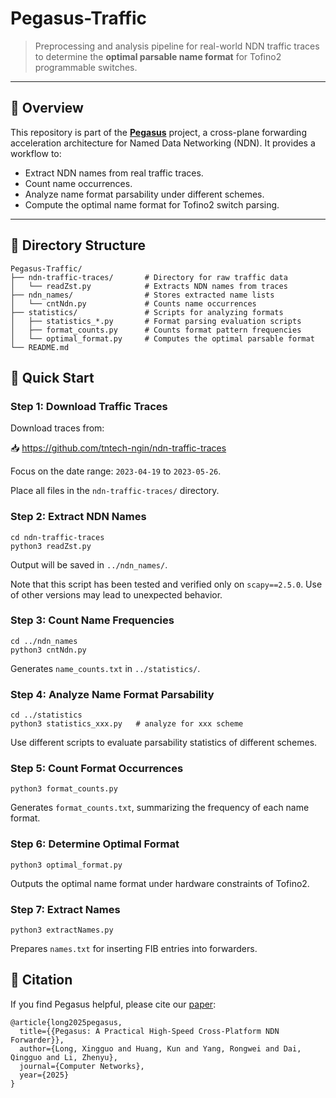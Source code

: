 # Pegasus-Traffic

> Preprocessing and analysis pipeline for real-world NDN traffic traces to determine the **optimal parsable name format** for Tofino2 programmable switches.

---

## 📌 Overview

This repository is part of the [**Pegasus**](https://github.com/NDN-PEGASUS) project, a cross-plane forwarding acceleration architecture for Named Data Networking (NDN). It provides a workflow to:

- Extract NDN names from real traffic traces.
- Count name occurrences.
- Analyze name format parsability under different schemes.
- Compute the optimal name format for Tofino2 switch parsing.

---

## 📁 Directory Structure
```
Pegasus-Traffic/
├── ndn-traffic-traces/       # Directory for raw traffic data
│   └── readZst.py            # Extracts NDN names from traces
├── ndn_names/                # Stores extracted name lists
│   └── cntNdn.py             # Counts name occurrences
├── statistics/               # Scripts for analyzing formats
│   ├── statistics_*.py       # Format parsing evaluation scripts
│   ├── format_counts.py      # Counts format pattern frequencies
│   └── optimal_format.py     # Computes the optimal parsable format
└── README.md
```

## 🚀 Quick Start

### Step 1: Download Traffic Traces

Download traces from:

📥 https://github.com/tntech-ngin/ndn-traffic-traces

Focus on the date range: `2023-04-19` to `2023-05-26`.

Place all files in the `ndn-traffic-traces/` directory.

### Step 2: Extract NDN Names

```shell
cd ndn-traffic-traces
python3 readZst.py
```
Output will be saved in `../ndn_names/`. 

Note that this script has been tested and verified only on `scapy==2.5.0`. Use of other versions may lead to unexpected behavior.

### Step 3: Count Name Frequencies

```shell
cd ../ndn_names
python3 cntNdn.py
```
Generates `name_counts.txt` in `../statistics/`.

### Step 4: Analyze Name Format Parsability

```shell
cd ../statistics
python3 statistics_xxx.py   # analyze for xxx scheme
```
Use different scripts to evaluate parsability statistics of different schemes.

### Step 5: Count Format Occurrences

```shell
python3 format_counts.py
```
Generates `format_counts.txt`, summarizing the frequency of each name format.

### Step 6: Determine Optimal Format

```shell
python3 optimal_format.py
```
Outputs the optimal name format under hardware constraints of Tofino2.

### Step 7: Extract Names

```shell
python3 extractNames.py
```
Prepares `names.txt` for inserting FIB entries into forwarders.

## 📖 Citation

If you find Pegasus helpful, please cite our [paper](https://authors.elsevier.com/sd/article/S1389-1286(25)00441-4): 

```
@article{long2025pegasus,
  title={{Pegasus: A Practical High-Speed Cross-Platform NDN Forwarder}},
  author={Long, Xingguo and Huang, Kun and Yang, Rongwei and Dai, Qingguo and Li, Zhenyu},
  journal={Computer Networks},
  year={2025}
}
```
